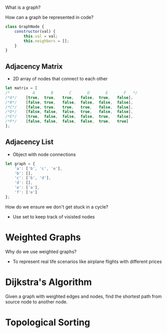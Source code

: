 What is a graph?

How can a graph be represented in code?
```javascript 
class GraphNode {
    constructor(val) {
        this.val = val;
        this.neighbors = [];
    }
}
```

## Adjacency Matrix
* 2D array of nodes that connect to each other
```javascript
let matrix = [
/*          A       B       C       D       E       F   */
/*A*/    [true,  true,   true,   false,  true,   false],
/*B*/    [false, true,   false,  false,  false,  false],
/*C*/    [false, true,   true,   true,   false,  false],
/*D*/    [false, false,  false,  true,   false,  false],
/*E*/    [true,  false,  false,  false,  true,   false],
/*F*/    [false, false,  false,  false,  true,   true]
];
```

## Adjacency List
* Object with node connections
```javascript
let graph = {
    'a': ['b', 'c', 'e'],
    'b': [],
    'c': ['b', 'd'],
    'd': [],
    'e': ['a'],
    'f': ['e']
};
```

How do we ensure we don't get stuck in a cycle?
* Use set to keep track of visisted nodes

# Weighted Graphs
Why do we use weighted graphs?
* To represent real life scenarios like airplane flights with different prices

# Dijkstra's Algorithm
Given a graph with weighted edges and nodes, find the shortest path from source node to another node.

# Topological Sorting
